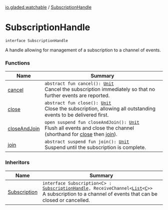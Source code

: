[io.gladed.watchable](../index.md) / [SubscriptionHandle](./index.md)

# SubscriptionHandle

`interface SubscriptionHandle`

A handle allowing for management of a subscription to a channel of events.

### Functions

| Name | Summary |
|---|---|
| [cancel](cancel.md) | `abstract fun cancel(): `[`Unit`](https://kotlinlang.org/api/latest/jvm/stdlib/kotlin/-unit/index.html)<br>Cancel the subscription immediately so that no further events are reported. |
| [close](close.md) | `abstract fun close(): `[`Unit`](https://kotlinlang.org/api/latest/jvm/stdlib/kotlin/-unit/index.html)<br>Close the subscription, allowing all outstanding events to be delivered first. |
| [closeAndJoin](close-and-join.md) | `open suspend fun closeAndJoin(): `[`Unit`](https://kotlinlang.org/api/latest/jvm/stdlib/kotlin/-unit/index.html)<br>Flush all events and close the channel (shorthand for [close](close.md) then [join](join.md)). |
| [join](join.md) | `abstract suspend fun join(): `[`Unit`](https://kotlinlang.org/api/latest/jvm/stdlib/kotlin/-unit/index.html)<br>Suspend until the subscription is complete. |

### Inheritors

| Name | Summary |
|---|---|
| [Subscription](../-subscription/index.md) | `interface Subscription<C> : `[`SubscriptionHandle`](./index.md)`, ReceiveChannel<`[`List`](https://kotlinlang.org/api/latest/jvm/stdlib/kotlin.collections/-list/index.html)`<`[`C`](../-subscription/index.md#C)`>>`<br>A subscription to a channel of events that can be closed or cancelled. |
